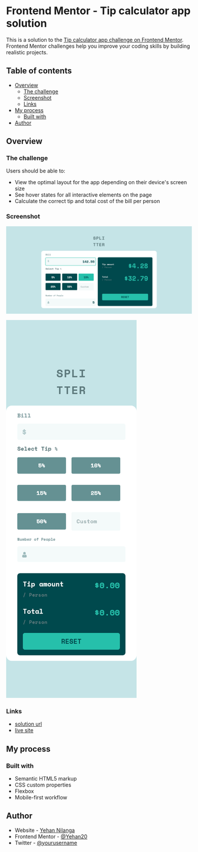 # Frontend Mentor - Tip calculator app solution

This is a solution to the [Tip calculator app challenge on Frontend Mentor](https://www.frontendmentor.io/challenges/tip-calculator-app-ugJNGbJUX). Frontend Mentor challenges help you improve your coding skills by building realistic projects.

## Table of contents

- [Overview](#overview)
  - [The challenge](#the-challenge)
  - [Screenshot](#screenshot)
  - [Links](#links)
- [My process](#my-process)
  - [Built with](#built-with)
- [Author](#author)



## Overview

### The challenge

Users should be able to:

- View the optimal layout for the app depending on their device's screen size
- See hover states for all interactive elements on the page
- Calculate the correct tip and total cost of the bill per person

### Screenshot

![](ui/lg.png)

![](ui/sm.png)



### Links

- [solution url](https://your-solution-url.com)
- [live site](https://your-live-site-url.com)

## My process

### Built with

- Semantic HTML5 markup
- CSS custom properties
- Flexbox
- Mobile-first workflow



## Author
- Website - [Yehan Nilanga](https://yehan-nilanga.netlify.app/)
- Frontend Mentor - [@Yehan20](https://www.frontendmentor.io/profile/Yehan20)
- Twitter - [@yourusername](https://www.twitter.com/YehanNilanga)


